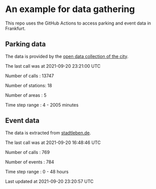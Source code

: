 # An example for data gathering

This repo uses the GitHub Actions to access parking and event data in Frankfurt.

## Parking data
The data is provided by the [open data collection of the city](https://www.offenedaten.frankfurt.de/).

The last call was at 2021-09-20 23:21:00 UTC

Number of calls   : 13747

Number of stations:    18

Number of areas   :     5

Time step range   :     4 -  2005 minutes


## Event data
The data is extracted from [stadtleben.de](https://stadtleben.de/frankfurt/).

The last call was at 2021-09-20 16:48:46 UTC

Number of calls   : 769

Number of events  : 784

Time step range   :   0 -  48 hours


Last updated at 2021-09-20 23:20:57 UTC
